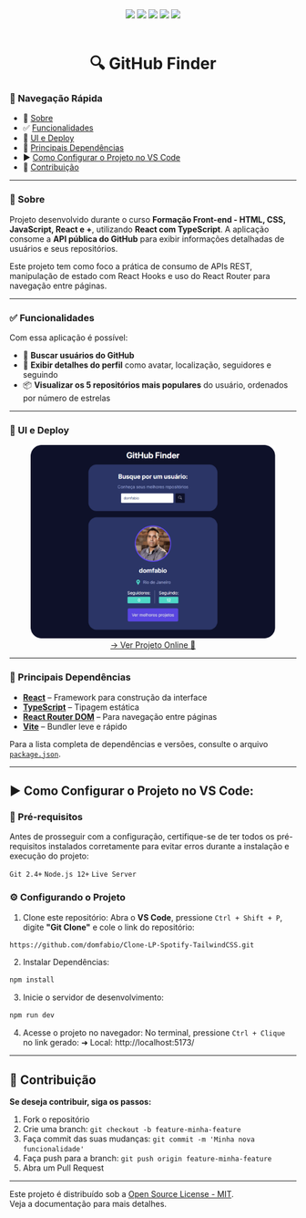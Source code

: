 <div align="center">
  <img src="https://img.shields.io/static/v1?label=React&message=framework&color=61DAFB&style=for-the-badge&logo=react"/>
  <img src="https://img.shields.io/static/v1?label=TypeScript&message=linguagem&color=3178C6&style=for-the-badge&logo=typescript"/>
  <img src="https://img.shields.io/static/v1?label=React%20Router&message=DOM&color=CA4245&style=for-the-badge&logo=reactrouter"/>
  <img src="https://img.shields.io/badge/Status-Concluído-green?style=for-the-badge"/>
  <img src="https://img.shields.io/badge/License-MIT-2ecc71?style=for-the-badge&logo=open-source-initiative&logoColor=white"/>
</div>

<br>

<h1 align="center">🔍 GitHub Finder</h1>

### 🧭 Navegação Rápida

- 📝 [Sobre](#-sobre)
- ✅ [Funcionalidades](#-funcionalidades)
- 🚀 [UI e Deploy](#-ui-e-deploy)
- 🧩 [Principais Dependências](#-principais-dependências)
- ▶️ [Como Configurar o Projeto no VS Code](#️-como-configurar-o-projeto-no-vs-code)
- 🤝 [Contribuição](#-contribuição)

---

### 📝 Sobre

Projeto desenvolvido durante o curso **Formação Front-end - HTML, CSS, JavaScript, React e +**, utilizando **React com TypeScript**. A aplicação consome a **API pública do GitHub** para exibir informações detalhadas de usuários e seus repositórios.

Este projeto tem como foco a prática de consumo de APIs REST, manipulação de estado com React Hooks e uso do React Router para navegação entre páginas.

---

### ✅ Funcionalidades

Com essa aplicação é possível:

- 🔎 **Buscar usuários do GitHub**
- 👤 **Exibir detalhes do perfil** como avatar, localização, seguidores e seguindo
- 📦 **Visualizar os 5 repositórios mais populares** do usuário, ordenados por número de estrelas

---

### 🚀 UI e Deploy

<div align="center">
  
  <img src="./public/screen.png" width="430px"> 
  <br/>
  <a href="https://github-finder-liard-five.vercel.app/" target="_blank">→ Ver Projeto Online 🔗</a>
</div>


---

### 🧩 Principais Dependências

- **[React](https://reactjs.org/)** – Framework para construção da interface
- **[TypeScript](https://www.typescriptlang.org/)** – Tipagem estática
- **[React Router DOM](https://reactrouter.com/)** – Para navegação entre páginas
- **[Vite](https://vitejs.dev/)** – Bundler leve e rápido

Para a lista completa de dependências e versões, consulte o arquivo [`package.json`](./package.json).

---

## ▶️ Como Configurar o Projeto no VS Code:

### 📌 Pré-requisitos
Antes de prosseguir com a configuração, certifique-se de ter todos os pré-requisitos instalados corretamente para evitar erros durante a instalação e execução do projeto:

`Git 2.4+` `Node.js 12+` `Live Server` 


### ⚙️ Configurando o Projeto

1. Clone este repositório:
Abra o **VS Code**, pressione `Ctrl + Shift + P`, digite **"Git Clone"** e cole o link do repositório:
```sh
https://github.com/domfabio/Clone-LP-Spotify-TailwindCSS.git
```
2. Instalar Dependências:
```sh
npm install
```
3. Inicie o servidor de desenvolvimento:
```sh
npm run dev
```
4. Acesse o projeto no navegador:
No terminal, pressione `Ctrl + Clique` no link gerado:
 ➜  Local:   http://localhost:5173/

---

## 🤝 Contribuição
**Se deseja contribuir, siga os passos:**
1. Fork o repositório
2. Crie uma branch: `git checkout -b feature-minha-feature`
3. Faça commit das suas mudanças: `git commit -m 'Minha nova funcionalidade'`
4. Faça push para a branch: `git push origin feature-minha-feature`
5. Abra um Pull Request

---

Este projeto é distribuído sob a [Open Source License - MIT](https://opensource.org/licenses/MIT). <br>Veja a documentação para mais detalhes.